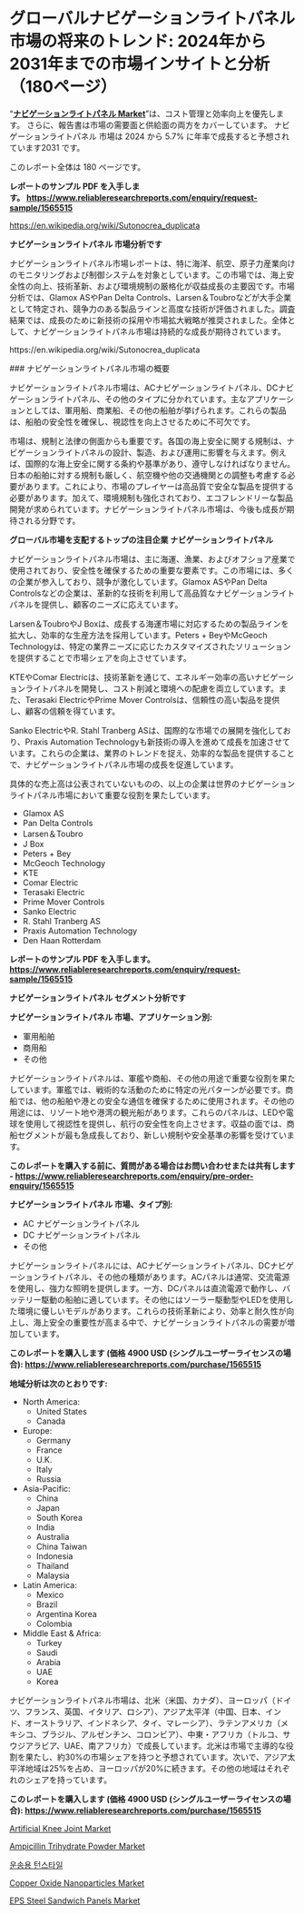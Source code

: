<p><h1>グローバルナビゲーションライトパネル市場の将来のトレンド: 2024年から2031年までの市場インサイトと分析（180ページ）</h1></p><p>&ldquo;<strong><a href="https://www.reliableresearchreports.com/navigation-light-panels-r1565515">ナビゲーションライトパネル Market</a></strong>&rdquo;は、コスト管理と効率向上を優先します。 さらに、報告書は市場の需要面と供給面の両方をカバーしています。 ナビゲーションライトパネル 市場は 2024 から 5.7% に年率で成長すると予想されています2031 です。</p>
<p>このレポート全体は 180 ページです。</p>
<p><strong>レポートのサンプル PDF を入手します。&nbsp;<a href="https://www.reliableresearchreports.com/enquiry/request-sample/1565515">https://www.reliableresearchreports.com/enquiry/request-sample/1565515</a></strong></p>
<p><a href="https://en.wikipedia.org/wiki/Sutonocrea_duplicata">https://en.wikipedia.org/wiki/Sutonocrea_duplicata</a></p>
<p><strong>ナビゲーションライトパネル 市場分析です</strong></p>
<p><p>ナビゲーションライトパネル市場レポートは、特に海洋、航空、原子力産業向けのモニタリングおよび制御システムを対象としています。この市場では、海上安全性の向上、技術革新、および環境規制の厳格化が収益成長の主要因です。市場分析では、Glamox ASやPan Delta Controls、Larsen＆Toubroなどが大手企業として特定され、競争力のある製品ラインと高度な技術が評価されました。調査結果では、成長のために新技術の採用や市場拡大戦略が推奨されました。全体として、ナビゲーションライトパネル市場は持続的な成長が期待されています。</p></p>
<p>https://en.wikipedia.org/wiki/Sutonocrea_duplicata</p>
<p><p>### ナビゲーションライトパネル市場の概要</p><p>ナビゲーションライトパネル市場は、ACナビゲーションライトパネル、DCナビゲーションライトパネル、その他のタイプに分かれています。主なアプリケーションとしては、軍用船、商業船、その他の船舶が挙げられます。これらの製品は、船舶の安全性を確保し、視認性を向上させるために不可欠です。</p><p>市場は、規制と法律の側面からも重要です。各国の海上安全に関する規制は、ナビゲーションライトパネルの設計、製造、および運用に影響を与えます。例えば、国際的な海上安全に関する条約や基準があり、遵守しなければなりません。日本の船舶に対する規制も厳しく、航空機や他の交通機関との調整も考慮する必要があります。これにより、市場のプレイヤーは高品質で安全な製品を提供する必要があります。加えて、環境規制も強化されており、エコフレンドリーな製品開発が求められています。ナビゲーションライトパネル市場は、今後も成長が期待される分野です。</p></p>
<p><strong>グローバル市場を支配するトップの注目企業 ナビゲーションライトパネル</strong></p>
<p><p>ナビゲーションライトパネル市場は、主に海運、漁業、およびオフショア産業で使用されており、安全性を確保するための重要な要素です。この市場には、多くの企業が参入しており、競争が激化しています。Glamox ASやPan Delta Controlsなどの企業は、革新的な技術を利用して高品質なナビゲーションライトパネルを提供し、顧客のニーズに応えています。</p><p>Larsen＆ToubroやJ Boxは、成長する海運市場に対応するための製品ラインを拡大し、効率的な生産方法を採用しています。Peters + BeyやMcGeoch Technologyは、特定の業界ニーズに応じたカスタマイズされたソリューションを提供することで市場シェアを向上させています。</p><p>KTEやComar Electricは、技術革新を通じて、エネルギー効率の高いナビゲーションライトパネルを開発し、コスト削減と環境への配慮を両立しています。また、Terasaki ElectricやPrime Mover Controlsは、信頼性の高い製品を提供し、顧客の信頼を得ています。</p><p>Sanko ElectricやR. Stahl Tranberg ASは、国際的な市場での展開を強化しており、Praxis Automation Technologyも新技術の導入を進めて成長を加速させています。これらの企業は、業界のトレンドを捉え、効率的な製品を提供することで、ナビゲーションライトパネル市場の成長を促進しています。</p><p>具体的な売上高は公表されていないものの、以上の企業は世界のナビゲーションライトパネル市場において重要な役割を果たしています。</p></p>
<p><ul><li>Glamox AS</li><li>Pan Delta Controls</li><li>Larsen＆Toubro</li><li>J Box</li><li>Peters + Bey</li><li>McGeoch Technology</li><li>KTE</li><li>Comar Electric</li><li>Terasaki Electric</li><li>Prime Mover Controls</li><li>Sanko Electric</li><li>R. Stahl Tranberg AS</li><li>Praxis Automation Technology</li><li>Den Haan Rotterdam</li></ul></p>
<p><strong>レポートのサンプル PDF を入手します。 <a href="https://www.reliableresearchreports.com/enquiry/request-sample/1565515">https://www.reliableresearchreports.com/enquiry/request-sample/1565515</a></strong></p>
<p><strong>ナビゲーションライトパネル セグメント分析です</strong></p>
<p><strong>ナビゲーションライトパネル 市場、アプリケーション別:</strong></p>
<p><ul><li>軍用船舶</li><li>商用船</li><li>その他</li></ul></p>
<p><p>ナビゲーションライトパネルは、軍艦や商船、その他の用途で重要な役割を果たしています。軍艦では、戦術的な活動のために特定の光パターンが必要です。商船では、他の船舶や港との安全な通信を確保するために使用されます。その他の用途には、リゾート地や港湾の観光船があります。これらのパネルは、LEDや電球を使用して視認性を提供し、航行の安全性を向上させます。収益の面では、商船セグメントが最も急成長しており、新しい規制や安全基準の影響を受けています。</p></p>
<p><strong>このレポートを購入する前に、質問がある場合はお問い合わせまたは共有します - <a href="https://www.reliableresearchreports.com/enquiry/pre-order-enquiry/1565515">https://www.reliableresearchreports.com/enquiry/pre-order-enquiry/1565515</a></strong></p>
<p><strong>ナビゲーションライトパネル 市場、タイプ別:</strong></p>
<p><ul><li>AC ナビゲーションライトパネル</li><li>DC ナビゲーションライトパネル</li><li>その他</li></ul></p>
<p><p>ナビゲーションライトパネルには、ACナビゲーションライトパネル、DCナビゲーションライトパネル、その他の種類があります。ACパネルは通常、交流電源を使用し、強力な照明を提供します。一方、DCパネルは直流電源で動作し、バッテリー駆動の船舶に適しています。その他にはソーラー駆動型やLEDを使用した環境に優しいモデルがあります。これらの技術革新により、効率と耐久性が向上し、海上安全の重要性が高まる中で、ナビゲーションライトパネルの需要が増加しています。</p></p>
<p><strong>このレポートを購入します (価格 4900 USD (シングルユーザーライセンスの場合): <a href="https://www.reliableresearchreports.com/purchase/1565515">https://www.reliableresearchreports.com/purchase/1565515</a></strong></p>
<p><strong>地域分析は次のとおりです:</strong></p>
<p><ul>
    <li>
        North America:
        <ul>
            <li>United States</li>
            <li>Canada</li>
        </ul>
    </li>
    <li>
        Europe:
        <ul>
            <li>Germany</li>
            <li>France</li>
            <li>U.K.</li>
            <li>Italy</li>
            <li>Russia</li>
        </ul>
    </li>
    <li>
        Asia-Pacific:
        <ul>
            <li>China</li>
            <li>Japan</li>
            <li>South Korea</li>
            <li>India</li>
            <li>Australia</li>
            <li>China Taiwan</li>
            <li>Indonesia</li>
            <li>Thailand</li>
            <li>Malaysia</li>
        </ul>
    </li>
    <li>
        Latin America:
        <ul>
            <li>Mexico</li>
            <li>Brazil</li>
            <li>Argentina Korea</li>
            <li>Colombia</li>
        </ul>
    </li>
    <li>
        Middle East & Africa:
        <ul>
            <li>Turkey</li>
            <li>Saudi</li>
            <li>Arabia</li>
            <li>UAE</li>
            <li>Korea</li>
        </ul>
    </li>
    </ul></p>
<p><p>ナビゲーションライトパネル市場は、北米（米国、カナダ）、ヨーロッパ（ドイツ、フランス、英国、イタリア、ロシア）、アジア太平洋（中国、日本、インド、オーストラリア、インドネシア、タイ、マレーシア）、ラテンアメリカ（メキシコ、ブラジル、アルゼンチン、コロンビア）、中東・アフリカ（トルコ、サウジアラビア、UAE、南アフリカ）で成長しています。北米は市場で主導的な役割を果たし、約30%の市場シェアを持つと予想されています。次いで、アジア太平洋地域は25%を占め、ヨーロッパが20%に続きます。その他の地域はそれぞれのシェアを持っています。</p></p>
<p><strong>このレポートを購入します (価格 4900 USD (シングルユーザーライセンスの場合): <a href="https://www.reliableresearchreports.com/purchase/1565515">https://www.reliableresearchreports.com/purchase/1565515</a></strong></p>
<p><p><a href="https://github.com/WillowBruen/Market-Research-Report-List-1/blob/main/artificial-knee-joint-market.md">Artificial Knee Joint Market</a></p><p><a href="https://www.linkedin.com/pulse/global-ampicillin-trihydrate-powder-market-share-growth-slydf?trackingId=ItGLgtkKSUufh%2B22QtoKGw%3D%3D">Ampicillin Trihydrate Powder Market</a></p><p><a href="https://medium.com/@daniedoyle89/%EC%84%B8%EA%B3%84-transportation-turnstile-market-%EC%9D%80-2024%EC%97%90%EC%84%9C-2031%EB%A1%9C-%EC%97%B0%ED%8F%89%EA%B7%A0-%EC%A6%9D%EA%B0%80%EC%9C%A8%EC%9D%84-%EB%B3%B4%EC%9D%BC-%EA%B2%83%EC%9C%BC%EB%A1%9C-%EC%98%88%EC%83%81%EB%90%A9%EB%8B%88%EB%8B%A4-b3731b6c12bf">운송용 턴스타일</a></p><p><a href="https://www.linkedin.com/pulse/copper-oxide-nanoparticles-market-size-share-analysis-growth-gmd7f?trackingId=zft12n6wQL6Md50j8NJh1Q%3D%3D">Copper Oxide Nanoparticles Market</a></p><p><a href="https://medium.com/@welsonwiden94552/deep-dive-into-the-eps-steel-sandwich-panels-market-itstrends-market-segmentation-and-c356584ec14e">EPS Steel Sandwich Panels Market</a></p></p>